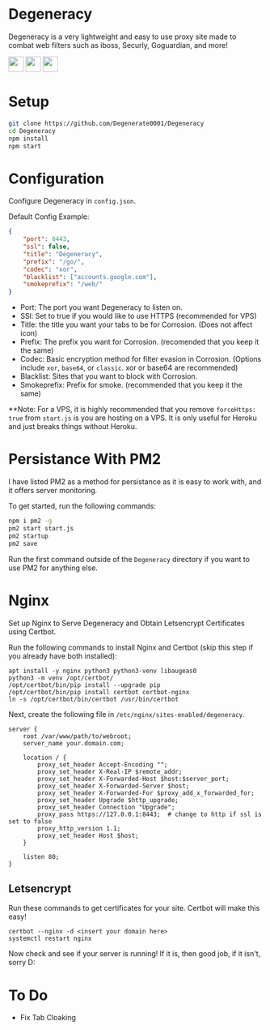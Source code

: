 # Degeneracy
Degeneracy is a very lightweight and easy to use proxy site made to combat web filters such as iboss, Securly, Goguardian, and more!

<a href="https://heroku.com/deploy?template=https://github.com/Degenerate0001/Degeneracy"><img height="30px" src="https://raw.githubusercontent.com/FogNetwork/Tsunami/main/deploy/heroku2.svg"><img></a>
<a href="https://repl.it/github/Degenerate0001/Degeneracy"><img height="30px" src="https://raw.githubusercontent.com/FogNetwork/Tsunami/main/deploy/replit2.svg"><img></a>
<a href="https://glitch.com/edit/#!/import/github/Degenerate0001/Degeneracy"><img height="30px" src="https://raw.githubusercontent.com/FogNetwork/Tsunami/main/deploy/glitch2.svg"><img></a>

# Setup

```sh
git clone https://github.com/Degenerate0001/Degeneracy
cd Degeneracy
npm install
npm start
```

# Configuration

Configure Degeneracy in `config.json`.

Default Config Example:

```json
{
    "port": 8443,
    "ssl": false,
    "title": "Degeneracy",
    "prefix": "/go/",
    "codec": "xor",
    "blacklist": ["accounts.google.com"],
    "smokeprefix": "/web/"
} 
```
* Port: The port you want Degeneracy to listen on.
* SSl: Set to true if you would like to use HTTPS (recommended for VPS)
* Title: the title you want your tabs to be for Corrosion. (Does not affect icon)
* Prefix: The prefix you want for Corrosion. (recomended that you keep it the same)
* Codec: Basic encryption method for filter evasion in Corrosion. (Options include `xor`, `base64`, or `classic`. xor or base64 are recommended)
* Blacklist: Sites that you want to block with Corrosion.
* Smokeprefix: Prefix for smoke. (recommended that you keep it the same)

**Note: For a VPS, it is highly recommended that you remove `forceHttps: true` from `start.js` is you are hosting on a VPS. It is only useful for Heroku and just breaks things without Heroku.

# Persistance With PM2

I have listed PM2 as a method for persistance as it is easy to work with, and it offers server monitoring.

To get started, run the following commands:

```sh
npm i pm2 -g
pm2 start start.js
pm2 startup
pm2 save
```
Run the first command outside of the `Degeneracy` directory if you want to use PM2 for anything else.

# Nginx

Set up Nginx to Serve Degeneracy and Obtain Letsencrypt Certificates using Certbot.

Run the following commands to install Nginx and Certbot (skip this step if you already have both installed):

```
apt install -y nginx python3 python3-venv libaugeas0
python3 -m venv /opt/certbot/
/opt/certbot/bin/pip install --upgrade pip
/opt/certbot/bin/pip install certbot certbot-nginx
ln -s /opt/certbot/bin/certbot /usr/bin/certbot
```
Next, create the following file in `/etc/nginx/sites-enabled/degeneracy`.

```nginx
server {
    root /var/www/path/to/webroot;
    server_name your.domain.com;

    location / {
        proxy_set_header Accept-Encoding "";
        proxy_set_header X-Real-IP $remote_addr;
        proxy_set_header X-Forwarded-Host $host:$server_port;
        proxy_set_header X-Forwarded-Server $host;
        proxy_set_header X-Forwarded-For $proxy_add_x_forwarded_for;
        proxy_set_header Upgrade $http_upgrade;
        proxy_set_header Connection "Upgrade";   
        proxy_pass https://127.0.0.1:8443;  # change to http if ssl is set to false
        proxy_http_version 1.1; 
        proxy_set_header Host $host;
    }

    listen 80;
}
```

## Letsencrypt 

Run these commands to get certificates for your site. Certbot will make this easy!

```
certbot --nginx -d <insert your domain here>
systemctl restart nginx
```

Now check and see if your server is running! If it is, then good job, if it isn't, sorry D:

# To Do

* Fix Tab Cloaking

